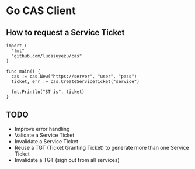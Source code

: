 Go CAS Client
=============

How to request a Service Ticket
-------------------------------

    import (
      "fmt"
      "github.com/lucasuyezu/cas"
    )

    func main() {
      cas := cas.New("https://server", "user", "pass")
      ticket, err := cas.CreateServiceTicket("service")

      fmt.Println("ST is", ticket)
    }

TODO
----

* Improve error handling
* Validate a Service Ticket
* Invalidate a Service Ticket
* Reuse a TGT (Ticket Granting Ticket) to generate more than one Service Ticket
* Invalidate a TGT (sign out from all services)
